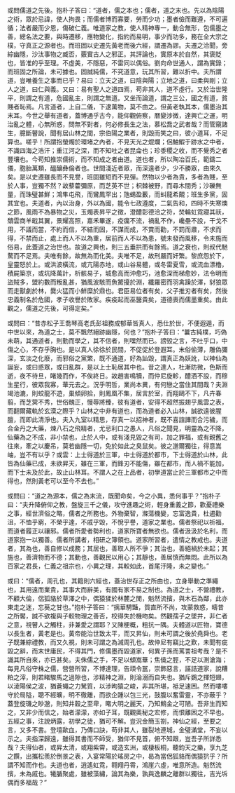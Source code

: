 或問儒道之先後。抱朴子答曰：“道者，儒之本也；儒者，道之末也。先以為陰陽之術，眾於忌諱，使人拘畏；而儒者博而寡要，勞而少功；墨者儉而難遵，不可遍循；法者嚴而少恩，傷破仁義。唯道家之教，使人精神專一，動合無形，包儒墨之善，總名法之要，與時遷移，應物變化，指約而易明，事少而功多，務在全大宗之樸，守真正之源者也。而班固以史遷先黃老而後六經，謂遷為謬。夫遷之洽聞，旁綜幽隱，沙汰事物之臧否，覈實古人之邪正。其評論也，實原本於自然，其褒貶也，皆准的乎至理。不虛美，不隱惡，不雷同以偶俗。劉向命世通人，謂為實錄；而班固之所論，未可據也。固誠純儒，不究道意，玩其所習，難以折中。夫所謂道，豈唯養生之事而已乎？易曰：立天之道，曰陰與陽；立地之道，曰柔與剛；立人之道，曰仁與義。又曰：易有聖人之道四焉，苟非其人，道不虛行。又於治世隆平，則謂之有道，危國亂主，則謂之無道。又坐而論道，謂之三公，國之有道，貧賤者恥焉。凡言道者，上自二儀，下逮萬物，莫不由之。但黃老執其本，儒墨治其末耳。今世之舉有道者，蓋博通乎古今，能仰觀俯察，曆變涉微，達興亡之運，明治亂之體，心無所惑，問無不對者，何必修長生之法，慕松喬之武者哉？而管窺諸生，臆斷瞽說，聞有居山林之間，宗伯陽之業者，則毀而笑之曰，彼小道耳，不足算也。嗟乎！所謂抱螢燭於環堵之內者，不見天光之焜爛；侶鮋鰕于跡水之中者，不識四海之浩汗；重江河之深，而不知吐之者昆侖也；珍黍稷之收，而不覺秀之者豐壤也。今苟知推崇儒術，而不知成之者由道。道也者，所以陶冶百氏，範鑄二儀，胞胎萬類，醞釀彝倫者也。世間淺近者眾，而深遠者少，少不勝眾，由來久矣。是以史遷雖長而不見譽，班固雖短而不見彈。然物以少者為貴，多者為賤，至於人事，豈獨不然？故藜藿彌原，而芝英不世；枳棘被野，而尋木間秀；沙礫無量，而珠璧甚鮮；鴻隼屯飛，而鸞鳳罕出；虺蜴盈藪，而虯龍希覿；班生多黨，固其宜也。夫道者，內以治身，外以為國，能令七政遵度，二氣告和，四時不失寒燠之節，風雨不為暴物之災，玉燭表昇平之徵，澄醴彰德洽之符，焚輪虹霓寢其祅，穨雲商羊戢其翼，景耀高照，嘉禾畢遂，疫癘不流，禍亂不作，巉壘不設，干戈不用，不議而當，不約而信，不結而固，不謀而成，不賞而勸，不罰而肅，不求而得，不禁而止，處上而人不以為重，居前而人不以為患，號未發而風移，令未施而俗易，此蓋道之治世也。故道之興也，則三五垂拱而有餘焉。道之衰也，則叔代馳騖而不足焉。夫唯有餘，故無為而化美。夫唯不足，故刑嚴而奸繁。黎庶怨於下，皇靈怒於上。或洪波橫流，或亢陽赤地，或山谷易體，或冬雷夏雪，或流血漂櫓，積屍築京，或坑降萬計，析骸易子，城愈高而沖愈巧，池愈深而梯愈妙，法令明而盜賊多，盟約數而叛亂甚，猶風波駭而魚鱉擾於淵，纖羅密而羽禽躁於澤，豺狼眾而走獸劇於林，爨火猛而小鮮糜於鼎也。君臣易位者有矣，父子推刃者有矣，然後忠義制名於危國，孝子收譽於敗家。疾疫起而巫醫貴矣，道德喪而儒墨重矣。由此觀之，儒道之先後，可得定矣。”

或問曰：“昔赤松子王喬琴高老氏彭祖務成郁華皆真人，悉仕於世，不便遐遁，而中世以來，為道之士，莫不飄然絕跡幽隱，何也？”抱朴子答曰：“曩古純樸，巧偽未萌，其通道者，則勤而學之，其不信者，則嘿然而已。謗毀之言，不吐乎口，中傷之心，不存乎胸也。是以真人徐徐於民間，不促促於登遐耳。末俗偷薄，雕偽彌深，玄淡之化廢，而邪俗之黨繁，既不通道，好為訕毀，謂真正為妖訛，以神仙為誕妄，或曰惑眾，或曰亂群，是以上士恥居其中也。昔之達人，杜漸防微，色斯而逝，夜不待旦，睹幾而作，不俟終日。故趙害鳴犢，而仲尼旋軫，醴酒不設，而穆生星行，彼眾我寡，華元去之。況乎明哲，業尚本異，有何戀之當住其間哉？夫淵竭池漉，則蛟龍不遊，巢傾卵拾，則鳳凰不集，居言於室，而翔鷗不下，凡卉春翦，而芝蓂不秀，世俗醜正，慢辱將臻，彼有道者，安得不超然振翅乎風雲之表，而翻爾藏軌於玄漠之際乎？山林之中非有道也，而為道者必入山林，誠欲遠彼腥膻，而即此清淨也。夫入九室以精思，存真一以招神者，既不喜諠譁而合污穢，而合金丹之大藥，煉八石之飛精者，尤忌利口之愚人，凡俗之聞見，明靈為之不降，仙藥為之不成，非小禁也，止於人中，或有淺見毀之有司，加之罪福，或有親舊之往來，牽之以慶吊，莫若幽隱一切，免於如此之臭鼠矣。彼之邈爾獨往，得意嵩岫，豈不有以乎？或雲：上士得道於三軍，中士得道於都市，下士得道於山林，此皆為仙藥已成，未欲昇天，雖在三軍，而鋒刃不能傷，雖在都市，而人禍不能加，而下士未及於此，故止山林耳。不謂人之在上品者，初學道當止於三軍都市之中而得也，然則黃老可以至今不去也。”

或問曰：“道之為源本，儒之為末流，既聞命矣，今之小異，悉何事乎？”抱朴子曰：“夫升降俯仰之教，盤旋三千之儀，攻守進趣之術，輕身重義之節，歡憂禮樂之事，經世濟俗之略，儒者之所務也。外物棄智，滌蕩機變，忘富逸貴，杜遏勸沮，不恤乎窮，不榮乎達，不戚乎毀，不悅乎譽，道家之業也。儒者祭祀以祈福，而道者履正以禳邪。儒者所愛者勢利也，道家所寶者無欲也。儒者汲汲於名利，而道家抱一以獨善。儒者所講者，相研之簿領也。道家所習者，遣情之教戒也。夫道者，其為也，善自修以成務；其居也，善取人所不爭；其治也，善絕禍於未起；其施也，善濟物而不德；其動也，善觀民以用心；其靜也，善居慎而無悶。此所以為百家之君長，仁義之祖宗也，小異之理，其較如此，首尾汙隆，未之變也。”

或曰：“儒者，周孔也，其籍則六經也，蓋治世存正之所由也，立身舉動之準繩也，其用遠而業貴，其事大而辭美，有國有家不易之制也。為道之士，不營禮教，不顧大倫，侶狐貉於草澤之中，偶猿猱於林麓之閒，魁然流擯，與木石為鄰，此亦東走之迷，忘葵之甘也。”抱朴子答曰：“摛華騁豔，質直所不尚，攻蒙救惑，疇昔之所饜，誠不欲複與子較物理之善否，校得失於機吻矣。然觀孺子之墜井，非仁者之意，視瞽人之觸柱，非兼愛之謂耶？又陳梗概，粗抗一隅。夫體道以匠物，寶德以長生者，黃老是也。黃帝能治世致太平，而又昇仙，則未可謂之後於堯舜也。老子既兼綜禮教，而又久視，則未可謂之為減周孔也。故仲尼有竊比之歎，未聞有疵毀之辭，而末世庸民，不得其門，修儒墨而毀道家，何異子孫而罵詈祖考哉？是不識其所自來，亦已甚矣。夫侏儒之手，不足以傾嵩華；焦僥之脛，不足以測滄海；每見凡俗守株之儒，營營所習，不博達理，告頑令嚚，崇飾惡言，誣詰道家，說糟粕之滓，則若睹駿馬之過隙也，涉精神之淵，則淪溺而自失也。猶斥鷃之揮短翅，以淩陽侯之波，猶蒼蠅之力駑質，以涉昫猿之峻，非其所堪，袛足速困。然而嘍嘍守於局隘，聰不經曠，明不徹離，而欲企踵以包三光，鼓腹以奮雷靈，不亦蔽乎？蓋登旋璣之眇邈，則知井穀之至卑，睹大明之麗天，乃知鷦金之可陋。吾非生而知之，又非少而信之，始者濛濛，亦如子耳，既觀奧秘之宏修，而恨離困之不早也。五經之事，注說炳露，初學之徒，猶可不解。豈況金簡玉劄，神仙之經，至要之言，又多不書。登壇歃血，乃傳口訣，苟非其人，雖裂地連城，金璧滿堂，不妄以示之。夫指深歸遠，雖得其書而不師受，猶仰不見首，俯不知跟，豈吾子所詳悉哉？夫得仙者，或昇太清，或翔紫霄，或造玄洲，或棲板桐，聽鈞天之樂，享九芝之饌，出攜松羨於倒景之表，入宴常陽於瑤房之中，曷為當侶狐貉而偶猿狖乎？所謂不知而作也。夫道也者，逍遙虹霓，翱翔丹霄，鴻崖六虛，唯意所造。魁然流擯，未為戚也。犧腯聚處，雖被藻繡，論其為樂，孰與逸麟之離群以獨往，吉光坼偶而多福哉？”